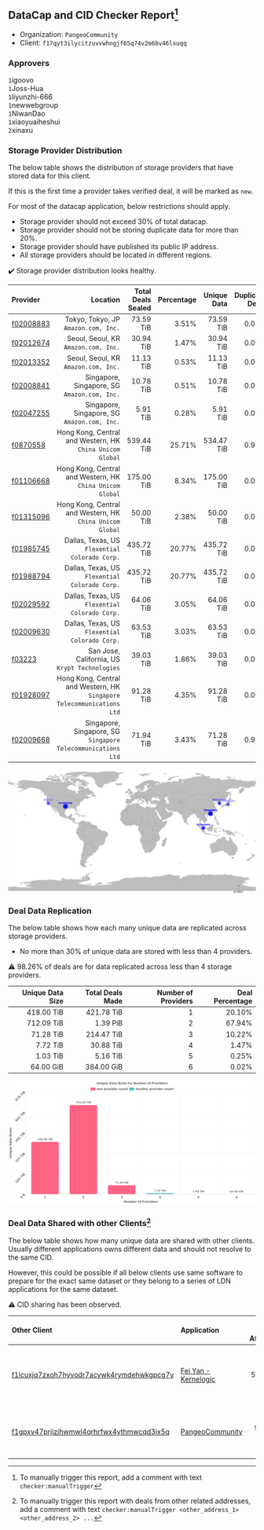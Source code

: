 ## DataCap and CID Checker Report[^1]
 - Organization: `PangeoCommunity`
 - Client: `f17qyt3ilycitzuvvwhngjf65q74v2m6bv46lxuqq`
### Approvers
`1`igoovo<br/>`1`Joss-Hua<br/>`1`liyunzhi-666<br/>`1`newwebgroup<br/>`1`NiwanDao<br/>`1`xiaoyuaiheshui<br/>`2`xinaxu

### Storage Provider Distribution
The below table shows the distribution of storage providers that have stored data for this client.

If this is the first time a provider takes verified deal, it will be marked as `new`.

For most of the datacap application, below restrictions should apply.
 - Storage provider should not exceed 30% of total datacap.
 - Storage provider should not be storing duplicate data for more than 20%.
 - Storage provider should have published its public IP address.
 - All storage providers should be located in different regions.

✔️ Storage provider distribution looks healthy.

| Provider                                              |                                                                  Location | Total Deals Sealed | Percentage | Unique Data | Duplicate Deals |
| :---------------------------------------------------- | ------------------------------------------------------------------------: | -----------------: | ---------: | ----------: | --------------: |
| [f02008883](https://filfox.info/en/address/f02008883) |                                   Tokyo, Tokyo, JP<br/>`Amazon.com, Inc.` |          73.59 TiB |      3.51% |   73.59 TiB |           0.00% |
| [f02012674](https://filfox.info/en/address/f02012674) |                                   Seoul, Seoul, KR<br/>`Amazon.com, Inc.` |          30.94 TiB |      1.47% |   30.94 TiB |           0.00% |
| [f02013352](https://filfox.info/en/address/f02013352) |                                   Seoul, Seoul, KR<br/>`Amazon.com, Inc.` |          11.13 TiB |      0.53% |   11.13 TiB |           0.00% |
| [f02008841](https://filfox.info/en/address/f02008841) |                           Singapore, Singapore, SG<br/>`Amazon.com, Inc.` |          10.78 TiB |      0.51% |   10.78 TiB |           0.00% |
| [f02047255](https://filfox.info/en/address/f02047255) |                           Singapore, Singapore, SG<br/>`Amazon.com, Inc.` |           5.91 TiB |      0.28% |    5.91 TiB |           0.00% |
| [f0870558](https://filfox.info/en/address/f0870558)   |              Hong Kong, Central and Western, HK<br/>`China Unicom Global` |         539.44 TiB |     25.71% |  534.47 TiB |           0.92% |
| [f01106668](https://filfox.info/en/address/f01106668) |              Hong Kong, Central and Western, HK<br/>`China Unicom Global` |         175.00 TiB |      8.34% |  175.00 TiB |           0.00% |
| [f01315096](https://filfox.info/en/address/f01315096) |              Hong Kong, Central and Western, HK<br/>`China Unicom Global` |          50.00 TiB |      2.38% |   50.00 TiB |           0.00% |
| [f01985745](https://filfox.info/en/address/f01985745) |                         Dallas, Texas, US<br/>`Flexential Colorado Corp.` |         435.72 TiB |     20.77% |  435.72 TiB |           0.00% |
| [f01988794](https://filfox.info/en/address/f01988794) |                         Dallas, Texas, US<br/>`Flexential Colorado Corp.` |         435.72 TiB |     20.77% |  435.72 TiB |           0.00% |
| [f02029592](https://filfox.info/en/address/f02029592) |                         Dallas, Texas, US<br/>`Flexential Colorado Corp.` |          64.06 TiB |      3.05% |   64.06 TiB |           0.00% |
| [f02009630](https://filfox.info/en/address/f02009630) |                         Dallas, Texas, US<br/>`Flexential Colorado Corp.` |          63.53 TiB |      3.03% |   63.53 TiB |           0.00% |
| [f03223](https://filfox.info/en/address/f03223)       |                         San Jose, California, US<br/>`Krypt Technologies` |          39.03 TiB |      1.86% |   39.03 TiB |           0.00% |
| [f01928097](https://filfox.info/en/address/f01928097) | Hong Kong, Central and Western, HK<br/>`Singapore Telecommunications Ltd` |          91.28 TiB |      4.35% |   91.28 TiB |           0.00% |
| [f02009668](https://filfox.info/en/address/f02009668) |           Singapore, Singapore, SG<br/>`Singapore Telecommunications Ltd` |          71.94 TiB |      3.43% |   71.28 TiB |           0.91% |

<img src="https://raw.githubusercontent.com/data-preservation-programs/filplus-checker-assets/main/filecoin-project/filecoin-plus-large-datasets/issues/1696/1683808330380.png"/>

### Deal Data Replication
The below table shows how each many unique data are replicated across storage providers.

- No more than 30% of unique data are stored with less than 4 providers.

⚠️ 98.26% of deals are for data replicated across less than 4 storage providers.

| Unique Data Size | Total Deals Made | Number of Providers | Deal Percentage |
| ---------------: | ---------------: | ------------------: | --------------: |
|       418.00 TiB |       421.78 TiB |                   1 |          20.10% |
|       712.09 TiB |         1.39 PiB |                   2 |          67.94% |
|        71.28 TiB |       214.47 TiB |                   3 |          10.22% |
|         7.72 TiB |        30.88 TiB |                   4 |           1.47% |
|         1.03 TiB |         5.16 TiB |                   5 |           0.25% |
|        64.00 GiB |       384.00 GiB |                   6 |           0.02% |

<img src="https://raw.githubusercontent.com/data-preservation-programs/filplus-checker-assets/main/filecoin-project/filecoin-plus-large-datasets/issues/1696/1683808331103.png"/>

### Deal Data Shared with other Clients[^3]
The below table shows how many unique data are shared with other clients.
Usually different applications owns different data and should not resolve to the same CID.

However, this could be possible if all below clients use same software to prepare for the exact same dataset or they belong to a series of LDN applications for the same dataset.

⚠️ CID sharing has been observed.

| Other Client                                                                                                          | Application                                                                                           | Total Deals Affected | Unique CIDs | Approvers                                                                                                                 |
| :-------------------------------------------------------------------------------------------------------------------- | :---------------------------------------------------------------------------------------------------- | -------------------: | ----------: | :------------------------------------------------------------------------------------------------------------------------ |
| [f1icuxjq7zxoh7hyvodr7acywk4rymdehwkgpcg7y](https://filfox.info/en/address/f1icuxjq7zxoh7hyvodr7acywk4rymdehwkgpcg7y) | [Fei Yan \- Kernelogic](https://github.com/filecoin-project/filecoin-plus-large-datasets/issues/1354) |             5.08 PiB |      24,400 | `3`cryptowhizzard<br/>`1`flyworker<br/>`2`liyunzhi-666<br/>`1`newwebgroup<br/>`1`NiwanDao<br/>`1`xinaxu<br/>`1`Zhangcffff |
| [f1gpxv47prjizihwmwl4qrhrfwx4ythmwcqd3ix5q](https://filfox.info/en/address/f1gpxv47prjizihwmwl4qrhrfwx4ythmwcqd3ix5q) | [PangeoCommunity](https://github.com/filecoin-project/filecoin-plus-large-datasets/issues/1697)       |           905.50 TiB |      22,497 | `1`Joss-Hua<br/>`1`liyunzhi-666<br/>`1`NiwanDao<br/>`1`sxxfuture-official<br/>`2`xinaxu                                   |

[^1]: To manually trigger this report, add a comment with text `checker:manualTrigger`

[^2]: Deals from those addresses are combined into this report as they are specified with `checker:manualTrigger`

[^3]: To manually trigger this report with deals from other related addresses, add a comment with text `checker:manualTrigger <other_address_1> <other_address_2> ...`
